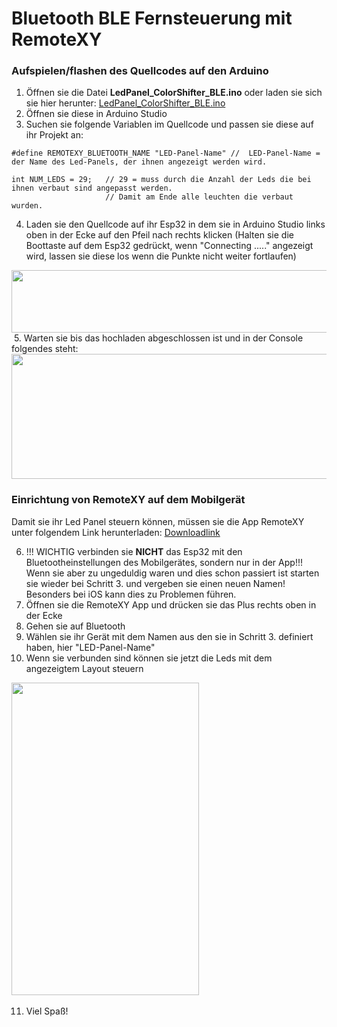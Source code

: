 # Bluetooth BLE Fernsteuerung mit RemoteXY



### Aufspielen/flashen des Quellcodes auf den Arduino
1. Öffnen sie die Datei **LedPanel_ColorShifter_BLE.ino** oder laden sie sich sie hier herunter: [LedPanel_ColorShifter_BLE.ino](https://github.com/GiThUbLudwig/Codeweek_LedPanel_Esp32_iOS_and_Android/blob/0de686a12c8844ee6ad3705e80388b1246115a12/LedPanel_ColorRemote_BLE/LedPanel_Remote_BLE/LedPanel_Remote_BLE.ino)
2. Öffnen sie diese in Arduino Studio
3. Suchen sie folgende Variablen im Quellcode und passen sie diese auf ihr Projekt an:
```
#define REMOTEXY_BLUETOOTH_NAME "LED-Panel-Name" //  LED-Panel-Name = der Name des Led-Panels, der ihnen angezeigt werden wird. 
```
```
int NUM_LEDS = 29;   // 29 = muss durch die Anzahl der Leds die bei ihnen verbaut sind angepasst werden. 
                     // Damit am Ende alle leuchten die verbaut wurden.
```
4. Laden sie den Quellcode auf ihr Esp32 in dem sie in Arduino Studio links oben in der Ecke auf den Pfeil nach rechts klicken (Halten sie die Boottaste auf dem Esp32 gedrückt, wenn "Connecting ....." angezeigt wird, lassen sie diese los wenn die Punkte nicht weiter fortlaufen)

<img src="https://user-images.githubusercontent.com/69899600/200096449-d36365ee-7ae1-416d-a6da-ef456b08e47d.png" width="800" height="100">
<img>
5. Warten sie bis das hochladen abgeschlossen ist und in der Console folgendes steht: 

<img src="https://user-images.githubusercontent.com/69899600/200096531-579291b3-7b52-4352-bf11-44f1c605300d.png" width="600" height="200">
<img>

### Einrichtung von RemoteXY auf dem Mobilgerät
Damit sie ihr Led Panel steuern können, müssen sie die App RemoteXY unter folgendem Link herunterladen: [Downloadlink](https://remotexy.com/en/download/)

6. !!! WICHTIG verbinden sie **NICHT** das Esp32 mit den Bluetootheinstellungen des Mobilgerätes, sondern nur in der App!!!
Wenn sie aber zu ungeduldig waren und dies schon passiert ist starten sie wieder bei Schritt 3. und vergeben sie einen neuen Namen! Besonders bei iOS kann dies zu Problemen führen.
7. Öffnen sie die RemoteXY App und drücken sie das Plus rechts oben in der Ecke
8. Gehen sie auf Bluetooth
9. Wählen sie ihr Gerät mit dem Namen aus den sie in Schritt 3. definiert haben, hier "LED-Panel-Name"
10. Wenn sie verbunden sind können sie jetzt die Leds mit dem angezeigtem Layout steuern

<img src="https://user-images.githubusercontent.com/69899600/200094345-251e4f71-d74b-4d7d-838f-5239736ec90a.JPG" width="300" height="500">
<img>

11. Viel Spaß!

